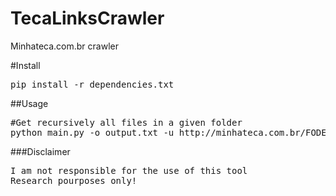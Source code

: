 # TecaLinksCrawler
Minhateca.com.br crawler

#Install
<pre>
pip install -r dependencies.txt
</pre>

##Usage
<pre>
#Get recursively all files in a given folder
python main.py -o output.txt -u http://minhateca.com.br/FODER
</pre>

###Disclaimer
<pre>
I am not responsible for the use of this tool
Research pourposes only!
</pre>